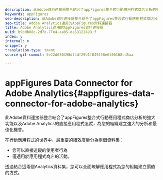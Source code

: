 ```yaml
---
description: 此Adobe資料連接器整合結合了appFigures整合式行動應用程式商店分析的強大功能以及Adobe Analytics的直接應用程式追蹤，為您的組織建立強大的分析和最佳化機會。
keywords: appFigures
seo-description: 此Adobe資料連接器整合結合了appFigures整合式行動應用程式商店分析的強大功能以及Adobe Analytics的直接應用程式追蹤，為您的組織建立強大的分析和最佳化機會。
seo-title: Adobe Analytics適用的AppFigures資料連接器
title: Adobe Analytics適用的AppFigures資料連接器
uuid: b9bdb88c-2d7d-7Fe4-aa05-da53122493 f
index: y
internal: n
snippet: y
translation-type: tm+mt
source-git-commit: 5e22d080398d74df29b1f849258e6500168cd5aa

---
```



# appFigures Data Connector for Adobe Analytics{#appfigures-data-connector-for-adobe-analytics}

此Adobe資料連接器整合結合了appFigures整合式行動應用程式商店分析的強大功能以及Adobe Analytics的直接應用程式追蹤，為您的組織建立強大的分析和最佳化機會。

在行動應用程式的世界中，最重要的績效度量分為兩個資料集：

* 您可以直接追蹤的使用者行為
* 僅適用於應用程式商店的活動。

透過結合這兩個Analytics資料集，您可以全面瞭解應用程式為您的組織建立價值的方式。
